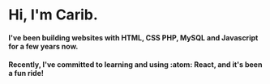 # Hi, I'm Carib.

#### I've been building websites with HTML, CSS PHP, MySQL and Javascript for a few years now.

#### Recently, I've committed to learning and using :atom: React, and it's been a fun ride!
